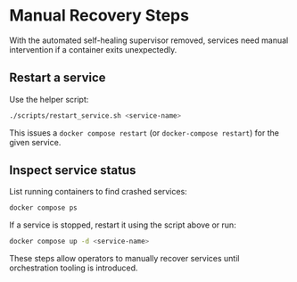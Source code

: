 # Manual Recovery Steps

With the automated self-healing supervisor removed, services need manual intervention if a container exits unexpectedly.

## Restart a service

Use the helper script:

```bash
./scripts/restart_service.sh <service-name>
```

This issues a `docker compose restart` (or `docker-compose restart`) for the given service.

## Inspect service status

List running containers to find crashed services:

```bash
docker compose ps
```

If a service is stopped, restart it using the script above or run:

```bash
docker compose up -d <service-name>
```

These steps allow operators to manually recover services until orchestration tooling is introduced.
